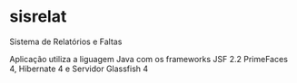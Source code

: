 # sisrelat

Sistema de Relatórios e Faltas

Aplicação utiliza a liguagem Java com os frameworks JSF 2.2 PrimeFaces 4, Hibernate 4 e Servidor Glassfish 4

